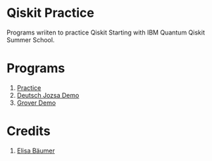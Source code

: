 # Qiskit Practice
Programs wriiten to practice Qiskit Starting with IBM Quantum Qiskit Summer School.

# Programs
1. [Practice](https://github.com/iamr0b0tx/qiskit_practice/blob/master/practice.ipynb)
2. [Deutsch Jozsa Demo](https://github.com/iamr0b0tx/qiskit_practice/blob/master/Deutsch%20Jozsa%20Demo.ipynb)
3. [Grover Demo](https://github.com/iamr0b0tx/qiskit_practice/blob/master/Grover%20Demo.ipynb)

# Credits
1. [Elisa Bäumer](https://www.linkedin.com/in/elisa-baeumer/)
